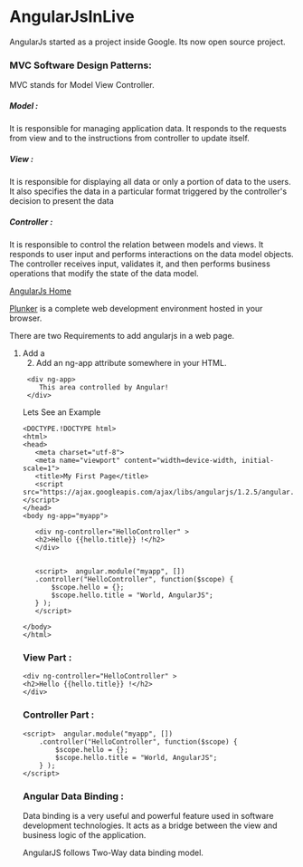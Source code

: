 # AngularJsInLive

AngularJs started as a project inside Google. Its now open source project. 


### MVC Software Design Patterns:
MVC stands for Model View Controller.

##### Model :  
It is responsible for managing application data. It responds to the requests from view and to the instructions from controller to update itself.

##### View : 
It is responsible for displaying all data or only a portion of data to the users. It also specifies the data in a particular format triggered by the controller's decision to present the data

##### Controller : 
It is responsible to control the relation between models and views. It responds to user input and performs interactions on the data model objects. The controller receives input, validates it, and then performs business operations that modify the state of the data model. 


[AngularJs Home](https://angularjs.org/)

[Plunker](https://plnkr.co/) is a complete web development environment hosted in your browser.

There are two Requirements to add angularjs in a web page.

1. Add a <script> tag pointing to angular.js
  <script src="angular.js"></script>
2. Add an ng-app attribute somewhere in your HTML.
```
 <div ng-app>
 	This area controlled by Angular!
 </div>
```

Lets See an Example

 ```
 <DOCTYPE.!DOCTYPE html>
<html>
<head>
    <meta charset="utf-8">
    <meta name="viewport" content="width=device-width, initial-scale=1">
    <title>My First Page</title>
    <script src="https://ajax.googleapis.com/ajax/libs/angularjs/1.2.5/angular.min.js"></script>  
</head>
<body ng-app="myapp">

    <div ng-controller="HelloController" >  
    <h2>Hello {{hello.title}} !</h2>  
    </div>


    <script>  angular.module("myapp", [])  
    .controller("HelloController", function($scope) {  
        $scope.hello = {};  
        $scope.hello.title = "World, AngularJS";  
    } );
    </script>

</body>
</html>
```

### View Part : 
    <div ng-controller="HelloController" >  
    <h2>Hello {{hello.title}} !</h2>  
    </div>

### Controller Part : 

    <script>  angular.module("myapp", [])  
        .controller("HelloController", function($scope) {  
            $scope.hello = {};  
            $scope.hello.title = "World, AngularJS";  
        } );
    </script>



### Angular Data Binding :
Data binding is a very useful and powerful feature used in software development technologies. It acts as a bridge between the view and business logic of the application.

AngularJS follows Two-Way data binding model.